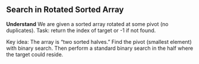 ## Search in Rotated Sorted Array
**Understand**
We are given a sorted array rotated at some pivot (no duplicates). Task: return the index of target or -1 if not found.

Key idea: The array is “two sorted halves.” Find the pivot (smallest element) with binary search. Then perform a standard binary search in the half where the target could reside.
